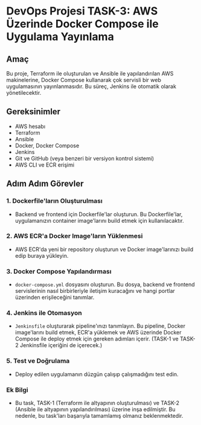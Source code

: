 # DevOps Projesi TASK-3: AWS Üzerinde Docker Compose ile Uygulama Yayınlama

## Amaç
Bu proje, Terraform ile oluşturulan ve Ansible ile yapılandırılan AWS makinelerine, Docker Compose kullanarak çok servisli bir web uygulamasının yayınlanmasıdır. Bu süreç, Jenkins ile otomatik olarak yönetilecektir.

## Gereksinimler
- AWS hesabı
- Terraform
- Ansible
- Docker, Docker Compose
- Jenkins
- Git ve GitHub (veya benzeri bir versiyon kontrol sistemi)
- AWS CLI ve ECR erişimi

## Adım Adım Görevler

### 1. Dockerfile'ların Oluşturulması
- Backend ve frontend için Dockerfile'lar oluşturun. Bu Dockerfile'lar, uygulamanızın container image'larını build etmek için kullanılacaktır.

### 2. AWS ECR'a Docker Image'ların Yüklenmesi
- AWS ECR'da yeni bir repository oluşturun ve Docker image'larınızı build edip buraya yükleyin.

### 3. Docker Compose Yapılandırması
- `docker-compose.yml` dosyasını oluşturun. Bu dosya, backend ve frontend servislerinin nasıl birbirleriyle iletişim kuracağını ve hangi portlar üzerinden erişileceğini tanımlar.

### 4. Jenkins ile Otomasyon
- `Jenkinsfile` oluşturarak pipeline'ınızı tanımlayın. Bu pipeline, Docker image'larını build etmek, ECR'a yüklemek ve AWS üzerinde Docker Compose ile deploy etmek için gereken adımları içerir. (TASK-1 ve TASK-2 Jenkinsfile içeriğini de içerecek.)

### 5. Test ve Doğrulama
- Deploy edilen uygulamanın düzgün çalışıp çalışmadığını test edin.

### Ek Bilgi
- Bu task, TASK-1 (Terraform ile altyapının oluşturulması) ve TASK-2 (Ansible ile altyapının yapılandırılması) üzerine inşa edilmiştir. Bu nedenle, bu task'ları başarıyla tamamlamış olmanız beklenmektedir.
